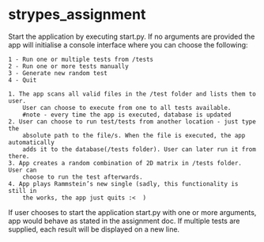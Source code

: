 # strypes_assignment

Start the application by executing start.py. If no arguments are provided
the app will initialise a console interface where you can choose the following:

    1 - Run one or multiple tests from /tests
    2 - Run one or more tests manually
    3 - Generate new random test
    4 - Quit

    1. The app scans all valid files in the /test folder and lists them to user.
        User can choose to execute from one to all tests available.
        #note - every time the app is executed, database is updated
    2. User can choose to run test/tests from another location - just type the
        absolute path to the file/s. When the file is executed, the app automatically
        adds it to the database(/tests folder). User can later run it from there.
    3. App creates a random combination of 2D matrix in /tests folder. User can
        choose to run the test afterwards.
    4. App plays Rammstein’s new single (sadly, this functionality is still in
        the works, the app just quits :<  )

If user chooses to start the application start.py with one or more arguments, app
would behave as stated in the assignment doc. If multiple tests are supplied, each
result will be displayed on a new line.
